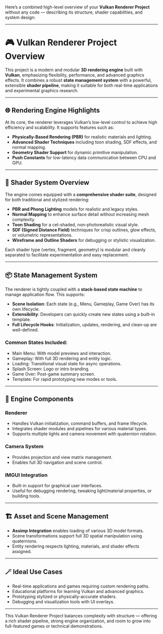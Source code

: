 Here’s a combined high-level overview of your **Vulkan Renderer Project** without any code — describing its structure, shader capabilities, and system design:

---

# 🎮 Vulkan Renderer Project Overview

This project is a modern and modular **3D rendering engine** built with **Vulkan**, emphasizing flexibility, performance, and advanced graphics effects. It combines a robust **state management system** with a powerful, extensible **shader pipeline**, making it suitable for both real-time applications and experimental graphics research.

---

## 🌐 Rendering Engine Highlights

At its core, the renderer leverages Vulkan’s low-level control to achieve high efficiency and scalability. It supports features such as:

* **Physically-Based Rendering (PBR)** for realistic materials and lighting.
* **Advanced Shader Techniques** including toon shading, SDF effects, and normal mapping.
* **Geometry Shader Support** for dynamic primitive manipulation.
* **Push Constants** for low-latency data communication between CPU and GPU.

---

## 🎨 Shader System Overview

The engine comes equipped with a **comprehensive shader suite**, designed for both traditional and stylized rendering:

* **PBR and Phong Lighting** models for realistic and legacy styles.
* **Normal Mapping** to enhance surface detail without increasing mesh complexity.
* **Toon Shading** for a cel-shaded, non-photorealistic visual style.
* **SDF (Signed Distance Field)** techniques for crisp outlines, glow effects, or volumetric representations.
* **Wireframe and Outline Shaders** for debugging or stylistic visualization.

Each shader type (vertex, fragment, geometry) is modular and cleanly separated to facilitate experimentation and easy replacement.

---

## 📦 State Management System

The renderer is tightly coupled with a **stack-based state machine** to manage application flow. This supports:

* **Scene Isolation**: Each state (e.g., Menu, Gameplay, Game Over) has its own lifecycle.
* **Extensibility**: Developers can quickly create new states using a built-in template.
* **Full Lifecycle Hooks**: Initialization, updates, rendering, and clean-up are well-defined.

### Common States Included:

* Main Menu: With model previews and interaction.
* Gameplay: With full 3D rendering and entity logic.
* Loading: Transitional visual state for async operations.
* Splash Screen: Logo or intro branding.
* Game Over: Post-game summary screen.
* Template: For rapid prototyping new modes or tools.

---

## 🧰 Engine Components

### Renderer

* Handles Vulkan initialization, command buffers, and frame lifecycle.
* Integrates shader modules and pipelines for various material types.
* Supports multiple lights and camera movement with quaternion rotation.

### Camera System

* Provides projection and view matrix management.
* Enables full 3D navigation and scene control.

### IMGUI Integration

* Built-in support for graphical user interfaces.
* Useful for debugging rendering, tweaking light/material properties, or building tools.

---

## 🏗 Asset and Scene Management

* **Assimp Integration** enables loading of various 3D model formats.
* Scene transformations support full 3D spatial manipulation using quaternions.
* Entity rendering respects lighting, materials, and shader effects assigned.

---

## 🪄 Ideal Use Cases

* Real-time applications and games requiring custom rendering paths.
* Educational platforms for learning Vulkan and advanced graphics.
* Prototyping stylized or physically-accurate shaders.
* Debugging and visualization tools with UI overlays.

---

This Vulkan Renderer Project balances complexity with structure — offering a rich shader pipeline, strong engine organization, and room to grow into full-featured games or technical demonstrations.

